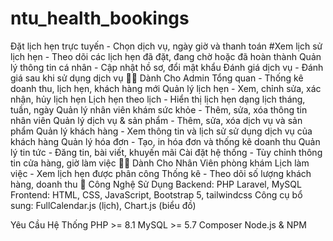 # ntu_health_bookings
Đặt lịch hẹn trực tuyến - Chọn dịch vụ, ngày giờ và thanh toán
#Xem lịch sử lịch hẹn - Theo dõi các lịch hẹn đã đặt, đang chờ hoặc đã hoàn thành
Quản lý thông tin cá nhân - Cập nhật hồ sơ, đổi mật khẩu
Đánh giá dịch vụ - Đánh giá sau khi sử dụng dịch vụ
👨‍💼 Dành Cho Admin
Tổng quan - Thống kê doanh thu, lịch hẹn, khách hàng mới
Quản lý lịch hẹn - Xem, chỉnh sửa, xác nhận, hủy lịch hẹn
Lịch hẹn theo lịch - Hiển thị lịch hẹn dạng lịch tháng, tuần, ngày
Quản lý nhân viên khám sức khỏe - Thêm, sửa, xóa thông tin nhân viên
Quản lý dịch vụ & sản phẩm - Thêm, sửa, xóa dịch vụ và sản phẩm
Quản lý khách hàng - Xem thông tin và lịch sử sử dụng dịch vụ của khách hàng
Quản lý hóa đơn - Tạo, in hóa đơn và thống kê doanh thu
Quản lý tin tức - Đăng tin, bài viết, khuyến mãi
Cài đặt hệ thống - Tùy chỉnh thông tin cửa hàng, giờ làm việc
💇‍♂️ Dành Cho Nhân Viên phòng khám
Lịch làm việc - Xem lịch hẹn được phân công
Thống kê - Theo dõi số lượng khách hàng, doanh thu
🚀 Công Nghệ Sử Dụng
Backend: PHP Laravel, MySQL
Frontend: HTML, CSS, JavaScript, Bootstrap 5, tailwindcss
Công cụ bổ sung: FullCalendar.js (lịch), Chart.js (biểu đồ)


Yêu Cầu Hệ Thống
PHP >= 8.1
MySQL >= 5.7
Composer
Node.js & NPM